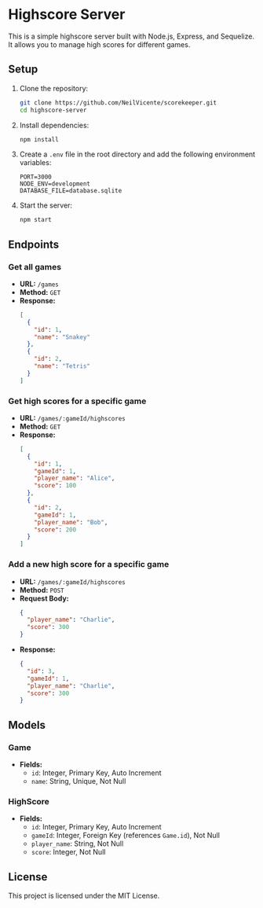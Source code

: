 # Highscore Server

This is a simple highscore server built with Node.js, Express, and Sequelize. It allows you to manage high scores for different games.

## Setup

1. Clone the repository:
    ```sh
    git clone https://github.com/NeilVicente/scorekeeper.git
    cd highscore-server
    ```

2. Install dependencies:
    ```sh
    npm install
    ```

3. Create a `.env` file in the root directory and add the following environment variables:
    ```env
    PORT=3000
    NODE_ENV=development
    DATABASE_FILE=database.sqlite
    ```

4. Start the server:
    ```sh
    npm start
    ```

## Endpoints

### Get all games

- **URL:** `/games`
- **Method:** `GET`
- **Response:**
    ```json
    [
      {
        "id": 1,
        "name": "Snakey"
      },
      {
        "id": 2,
        "name": "Tetris"
      }
    ]
    ```

### Get high scores for a specific game

- **URL:** `/games/:gameId/highscores`
- **Method:** `GET`
- **Response:**
    ```json
    [
      {
        "id": 1,
        "gameId": 1,
        "player_name": "Alice",
        "score": 100
      },
      {
        "id": 2,
        "gameId": 1,
        "player_name": "Bob",
        "score": 200
      }
    ]
    ```

### Add a new high score for a specific game

- **URL:** `/games/:gameId/highscores`
- **Method:** `POST`
- **Request Body:**
    ```json
    {
      "player_name": "Charlie",
      "score": 300
    }
    ```
- **Response:**
    ```json
    {
      "id": 3,
      "gameId": 1,
      "player_name": "Charlie",
      "score": 300
    }
    ```

## Models

### Game

- **Fields:**
    - `id`: Integer, Primary Key, Auto Increment
    - `name`: String, Unique, Not Null

### HighScore

- **Fields:**
    - `id`: Integer, Primary Key, Auto Increment
    - `gameId`: Integer, Foreign Key (references `Game.id`), Not Null
    - `player_name`: String, Not Null
    - `score`: Integer, Not Null

## License

This project is licensed under the MIT License.